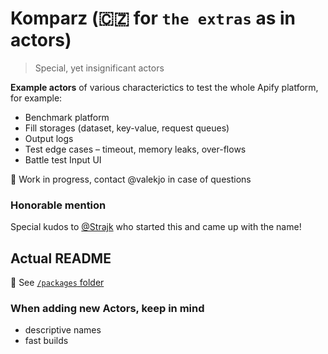 # Komparz (🇨🇿 for `the extras` as in actors)

> Special, yet insignificant actors

**Example actors** of various characterictics to test the whole Apify platform, for example:

- Benchmark platform
- Fill storages (dataset, key-value, request queues)
- Output logs
- Test edge cases – timeout, memory leaks, over-flows
- Battle test Input UI

🚨 Work in progress, contact @valekjo in case of questions

### Honorable mention

Special kudos to [@Strajk](https://github.com/strajk) who started this and came up with the name!

## Actual README

👀 See [`/packages` folder](./packages)

### When adding new Actors, keep in mind

 - descriptive names
 - fast builds


